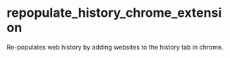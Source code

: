 # repopulate_history_chrome_extension
Re-populates web history by adding websites to the history tab in chrome.
